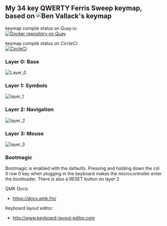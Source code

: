 ## My 34 key QWERTY Ferris Sweep keymap, based on ![Ben Vallack's](https://github.com/benvallack/34-QMK-Ferris-Sweep) keymap


keymap compile status on Quay.io:  
[![Docker repository on Quay](https://quay.io/repository/lcasper/34-qmk-ferris-sweep/status "Docker Repository on Quay")](https://quay.io/repository/lcasper/34-qmk-ferris-sweep)

keymap compile status on CircleCI:  
[![CircleCI](https://circleci.com/gh/lassieee/34-QMK-Ferris-Sweep/tree/dev.svg?style=shield&circle-token=323dc44e5590a9cb161f4ad7d3a6ea98ee515d45)](https://circleci.com/gh/lassieee/34-QMK-Ferris-Sweep/tree/dev)



### Layer 0: Base

![Layer_0](https://i.imgur.com/Jiuhij5.png?1)


### Layer 1: Symbols

![layer_1](https://i.imgur.com/MhlXfnZ.png)


### Layer 2: Navigation

![layer_2](https://i.imgur.com/sbIZgvH.png)


### Layer 3: Mouse

![layer_3](https://i.imgur.com/HqvHnPj.png)




### Bootmagic
Bootmagic is enabled with the defaults.
Pressing and holding down the col 0 row 0 key when plugging in the keyboard makes the microcontroller enter the bootloader.
There is also a RESET button on layer 2



QMK Docs:
* https://docs.qmk.fm/

Keyboard layout editor:
* http://www.keyboard-layout-editor.com


